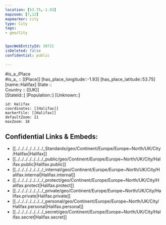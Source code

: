 ```yaml
---
location: [53.75,-1.93] 
mapzoom: [7,12] 
mapmarker: city 
type: City
tags:
- geo/City


SpocWebEntityId: 30721
isDeleted: false
confidential: public

---
```

#is_a_/Place  
#is_a_ :: [[Place]] 
[has_place_longitude::-1.93] 
[has_place_latitude::53.75] 
[name::Halifax] 
State ::  
Country :: [[UK]]  
[StateId::] 
[Population::] 
[Unknown::] 


```leaflet
id: Halifax
coordinates: [[Halifax]] 
markerFile: [[Halifax]] 
defaultZoom: 11 
maxZoom: 18
```


## Confidential Links & Embeds: 
- [[../../../../../../../_Standards/geo/Continent/Europe/Europe~North/UK/City/Halifax|Halifax]] 
- [[../../../../../../../_public/geo/Continent/Europe/Europe~North/UK/City/Halifax.public|Halifax.public]] 
- [[../../../../../../../_internal/geo/Continent/Europe/Europe~North/UK/City/Halifax.internal|Halifax.internal]] 
- [[../../../../../../../_protect/geo/Continent/Europe/Europe~North/UK/City/Halifax.protect|Halifax.protect]] 
- [[../../../../../../../_private/geo/Continent/Europe/Europe~North/UK/City/Halifax.private|Halifax.private]] 
- [[../../../../../../../_personal/geo/Continent/Europe/Europe~North/UK/City/Halifax.personal|Halifax.personal]] 
- [[../../../../../../../_secret/geo/Continent/Europe/Europe~North/UK/City/Halifax.secret|Halifax.secret]] 
